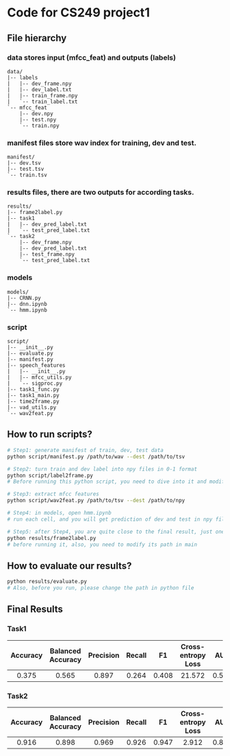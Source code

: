 # Code for CS249 project1

## File hierarchy 
### **data** stores input (mfcc_feat) and outputs (labels)
```
data/
|-- labels
|   |-- dev_frame.npy
|   |-- dev_label.txt
|   |-- train_frame.npy
|   `-- train_label.txt
`-- mfcc_feat
    |-- dev.npy
    |-- test.npy
    `-- train.npy
```
### **manifest** files store wav index for training, dev and test.
```
manifest/
|-- dev.tsv
|-- test.tsv
`-- train.tsv
```
### **results** files, there are two outputs for according tasks.
```
results/
|-- frame2label.py
|-- task1
|   |-- dev_pred_label.txt
|   `-- test_pred_label.txt
`-- task2
    |-- dev_frame.npy
    |-- dev_pred_label.txt
    |-- test_frame.npy
    `-- test_pred_label.txt

```

### **models**
```
models/
|-- CRNN.py
|-- dnn.ipynb
`-- hmm.ipynb
```

### **script**
```
script/
|-- __init__.py
|-- evaluate.py
|-- manifest.py
|-- speech_features
|   |-- __init__.py
|   |-- mfcc_utils.py
|   `-- sigproc.py
|-- task1_func.py
|-- task1_main.py
|-- time2frame.py
|-- vad_utils.py
`-- wav2feat.py
```

## How to run scripts?
```bash
# Step1: generate manifest of train, dev, test data
python script/manifest.py /path/to/wav --dest /path/to/tsv

# Step2: turn train and dev label into npy files in 0-1 format
python script/label2frame.py 
# Before running this python script, you need to dive into it and modify the path in main

# Step3: extract mfcc features
python script/wav2feat.py /path/to/tsv --dest /path/to/npy

# Step4: in models, open hmm.ipynb
# run each cell, and you will get prediction of dev and test in npy files

# Step5: after Step4, you are quite close to the final result, just one more step
python results/frame2label.py 
# before running it, also, you need to modify its path in main
```

## How to evaluate our results?
```bash
python results/evaluate.py 
# Also, before you run, please change the path in python file
```

## Final Results

### Task1
| Accuracy | Balanced Accuracy | Precision|Recall|F1|Cross-entropy Loss|AUC|EER|
| :----: | :----: | :----: | :----: | :----: | :----: | :----: | :----: |
| 0.375 | 0.565 | 0.897 | 0.264 | 0.408 | 21.572 | 0.565 | 0.736 |

### Task2

| Accuracy | Balanced Accuracy | Precision|Recall|F1|Cross-entropy Loss|AUC|EER|
| :----: | :----: | :----: | :----: | :----: | :----: | :----: | :----: |
| 0.916 | 0.898 | 0.969 | 0.926 | 0.947 | 2.912 | 0.898 | 0.129 |


